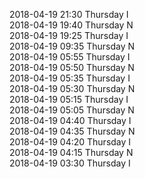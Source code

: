 2018-04-19 21:30 Thursday  I  
2018-04-19 19:40 Thursday  N  
2018-04-19 19:25 Thursday  I  
2018-04-19 09:35 Thursday  N  
2018-04-19 05:55 Thursday  I  
2018-04-19 05:50 Thursday  N  
2018-04-19 05:35 Thursday  I  
2018-04-19 05:30 Thursday  N  
2018-04-19 05:15 Thursday  I  
2018-04-19 05:05 Thursday  N  
2018-04-19 04:40 Thursday  I  
2018-04-19 04:35 Thursday  N  
2018-04-19 04:20 Thursday  I  
2018-04-19 04:15 Thursday  N  
2018-04-19 03:30 Thursday  I  
